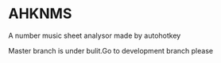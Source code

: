 # AHKNMS
A number music sheet analysor made by autohotkey

Master branch is under bulit.Go to development branch please
